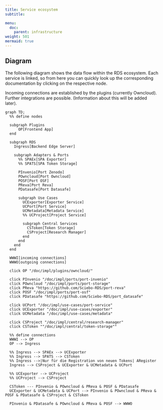 ```yaml
---
title: Service ecosystem
subtitle: 

menu:
  doc:
    parent: infrastructure
weight: 501
mermaid: true
---
```


## Diagram

The following diagram shows the data flow within the RDS ecosystem. Each service is linked, so from here you can quickly look up the corresponding documentation by clicking on the respective node.

Incoming connections are established by the plugins (currently Owncloud). Further integrations are possible. (Information about this will be added later).

```mermaid
graph TD;
  %% define nodes

  subgraph Plugins
      OP[Frontend App]
  end

  subgraph RDS
    Ingress[Backend Edge Server]

    subgraph Adapters & Ports
      %% SPAEx[SPA Exporter]
      %% SPATS[SPA Token Storage]

      PInvenio[Port Zenodo]
      POwncloud[Port Owncloud]
      POSF[Port OSF]
      PReva[Port Reva]
      PDatasafe[Port Datasafe]

      subgraph Use Cases
        UCExporter[Exporter Service]
        UCPort[Port Service]
        UCMetadata[Metadata Service]
        %% UCProject[Project Service]

        subgraph Central Services
          CSToken[Token Storage]
          CSProject[Research Manager]
        end
      end
    end
  end

  WWWI[incoming connections]
  WWWO[outgoing connections]

  click OP "/doc/impl/plugins/owncloud/"

  click PInvenio "/doc/impl/ports/port-invenio"
  click POwncloud "/doc/impl/ports/port-storage"
  click PReva "https://github.com/Sciebo-RDS/port-reva"
  click POSF "/doc/impl/ports/port-osf"
  click PDatasafe "https://github.com/Sciebo-RDS/port_datasafe"

  click UCPort "/doc/impl/use-cases/port-service"
  click UCExporter "/doc/impl/use-cases/exporter"
  click UCMetadata "/doc/impl/use-cases/metadata"

  click CSProject "/doc/impl/central/research-manager"
  click CSToken ""/doc/impl/central/token-storage""

  %% define connections
  WWWI --> OP
  OP --> Ingress

  %% Ingress --> SPAEx --> UCExporter
  %% Ingress --> SPATS --> CSToken
  %% Ingress -->|Nur für die Registration von neuen Tokens| ARegister
  Ingress --> CSProject & UCExporter & UCMetadata & UCPort

  %% UCExporter --> UCProject
  %% UCProject --> CSProject

  CSToken --- PInvenio & POwncloud & PReva & POSF & PDatasafe
  UCExporter & UCMetadata & UCPort --> PInvenio & POwncloud & PReva & POSF & PDatasafe & CSProject & CSToken

  PInvenio & PDatasafe & POwncloud & PReva & POSF --> WWWO
```
